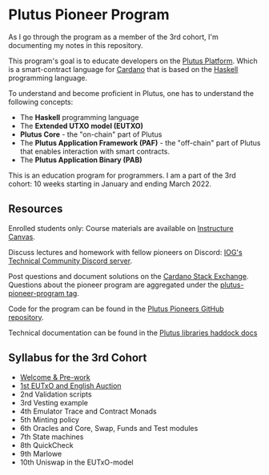 # Plutus Pioneer Program

As I go through the program as a member of the 3rd cohort, I'm documenting my
notes in this repository.

This program's goal is to educate developers on the [Plutus
Platform](./plutus-platform.md). Which is a smart-contract language for
[Cardano](./cardano.md) that is based on the [Haskell](./haskell/haskell.md)
programming language.

To understand and become proficient in Plutus, one has to understand the
following concepts:

- The **Haskell** programming language
- The **Extended UTXO model (EUTXO)**
- **Plutus Core** - the "on-chain" part of Plutus
- The **Plutus Application Framework (PAF)** - the "off-chain" part of Plutus
  that enables interaction with smart contracts.
- The **Plutus Application Binary (PAB)**

This is an education program for programmers. I am a part of the 3rd cohort: 10
weeks starting in January and ending March 2022.

## Resources
Enrolled students only: Course materials are available on [Instructure
Canvas](https://canvas.instructure.com/).

Discuss lectures and homework with fellow pioneers on Discord: [IOG's Technical
Community Discord server](https://discord.gg/WmSVtQ5PjZ).

Post questions and document solutions on the [Cardano Stack
Exchange](https://cardano.stackexchange.com/). Questions about the pioneer
program are aggregated under the [plutus-pioneer-program
tag](https://cardano.stackexchange.com/questions/tagged/plutus-pioneer-program).

Code for the program can be found in the [Plutus Pioneers GitHub
repository](https://github.com/input-output-hk/plutus-pioneer-program).

Technical documentation can be found in the [Plutus libraries haddock
  docs](https://playground.plutus.iohkdev.io/doc/haddock/)

## Syllabus for the 3rd Cohort

- [Welcome & Pre-work](./lectures/00-welcome-pre-work/00-welcome-pre-work.md)
- [1st EUTxO and English Auction](./lectures/01-eutxo-english-auction/01-welcome-introduction.md)
- 2nd Validation scripts
- 3rd Vesting example
- 4th Emulator Trace and Contract Monads
- 5th Minting policy
- 6th Oracles and Core, Swap, Funds and Test modules
- 7th State machines
- 8th QuickCheck
- 9th Marlowe
- 10th Uniswap in the EUTxO-model
